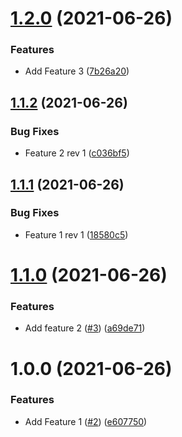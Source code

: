 # [1.2.0](https://github.com/jakewan/semantic-release-sandbox-3/compare/1.1.2...1.2.0) (2021-06-26)


### Features

* Add Feature 3 ([7b26a20](https://github.com/jakewan/semantic-release-sandbox-3/commit/7b26a203dad5991329907dbe8c92cdcac49d42e5))

## [1.1.2](https://github.com/jakewan/semantic-release-sandbox-3/compare/1.1.1...1.1.2) (2021-06-26)


### Bug Fixes

* Feature 2 rev 1 ([c036bf5](https://github.com/jakewan/semantic-release-sandbox-3/commit/c036bf5d64c0ed3b0620e8463abf40c7cf4190c5))

## [1.1.1](https://github.com/jakewan/semantic-release-sandbox-3/compare/1.1.0...1.1.1) (2021-06-26)


### Bug Fixes

* Feature 1 rev 1 ([18580c5](https://github.com/jakewan/semantic-release-sandbox-3/commit/18580c5c25f3cadd4531110ed042576a244279c6))

# [1.1.0](https://github.com/jakewan/semantic-release-sandbox-3/compare/1.0.0...1.1.0) (2021-06-26)


### Features

* Add feature 2 ([#3](https://github.com/jakewan/semantic-release-sandbox-3/issues/3)) ([a69de71](https://github.com/jakewan/semantic-release-sandbox-3/commit/a69de713d3c6a26d8d99eaf4626e389f9baff9e8))

# 1.0.0 (2021-06-26)


### Features

* Add Feature 1 ([#2](https://github.com/jakewan/semantic-release-sandbox-3/issues/2)) ([e607750](https://github.com/jakewan/semantic-release-sandbox-3/commit/e60775076a6a557bdfedecbd0c231b8b63442f62))
